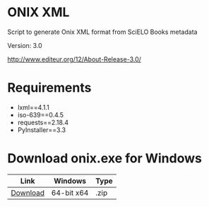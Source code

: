 # ONIX XML
Script to generate Onix XML format from SciELO Books metadata

Version: 3.0

http://www.editeur.org/12/About-Release-3.0/


# Requirements

- lxml==4.1.1
- iso-639==0.4.5
- requests==2.18.4
- PyInstaller==3.3


# Download onix.exe for Windows

|Link     | Windows | Type  |
| --------|---------|-------|
|[Download](https://github.com/scieloorg/scielobooks_exports/raw/master/onix/dist/onix.zip)  | 64-bit x64| .zip  |